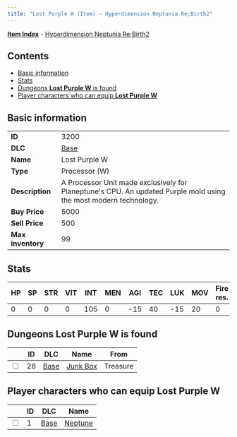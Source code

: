 ```yaml
---
title: "Lost Purple W (Item) - Hyperdimension Neptunia Re;Birth2"
---
```


[**Item Index**](/neptunia/rb2/item/index.html) - [Hyperdimension Neptunia Re;Birth2](/neptunia/rb2)

## Contents

- [Basic information](#basic-information)
- [Stats](#stats)
- [Dungeons **Lost Purple W** is found](#dungeons-lost-purple-w-is-found)
- [Player characters who can equip **Lost Purple W**](#player-characters-who-can-equip-lost-purple-w)

## Basic information

|   |   |
| -- | -- |
| **ID** | 3200 |
| **DLC** | [Base](/neptunia/rb2/dlc/0-base.html) |
| **Name** | Lost Purple W |
| **Type** | Processor (W) |
| **Description** | A Processor Unit made exclusively for Planeptune's CPU. An updated Purple mold using the most modern technology. |
| **Buy Price** | 5000 |
| **Sell Price** | 500 |
| **Max inventory** | 99 |

## Stats

| HP | SP | STR | VIT | INT | MEN | AGI | TEC | LUK | MOV | Fire res. | Ice res. | Wind res. | Lightning res. |
| -- | -- | --- | --- | --- | --- | --- | --- | --- | --- | --------- | -------- | --------- | -------------- |
| 0 | 0 | 0 | 0 | 105 | 0 | -15 | 40 | -15 | 20 | 0 | 0 | 0 | 0 |

## Dungeons **Lost Purple W** is found

|    | ID | DLC | Name | From |
| -- | -- | --- | ---- | ---- |
| <input type="checkbox" id="rb2-dungeon-0-28" class="trackbox" /> | 28 | [Base](/neptunia/rb2/dlc/0-base.html) | [Junk Box ](/neptunia/rb2/dungeon/0-28-junk-box.html) | Treasure |

## Player characters who can equip **Lost Purple W**

|    | ID | DLC | Name |
| -- | -- | --- | ---- |
| <input type="checkbox" id="rb2-player-0-1" class="trackbox" /> | 1 | [Base](/neptunia/rb2/dlc/0-base.html) | [Neptune](/neptunia/rb2/player/0-1-neptune.html) |